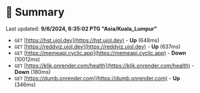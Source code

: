 # 📖 Summary
Last updated: **9/6/2024, 6:35:02 PTG "Asia/Kuala_Lumpur"**

- `GET` [https://hst.ujol.dev](https://hst.ujol.dev) - **Up** (648ms)
- `GET` [https://reddviz.ujol.dev](https://reddviz.ujol.dev) - **Up** (637ms)
- `GET` [https://memeapi.cyclic.app](https://memeapi.cyclic.app) - **Down** (10012ms)
- `GET` [https://klik.onrender.com/health](https://klik.onrender.com/health) - **Down** (180ms)
- `GET` [https://dumb.onrender.com](https://dumb.onrender.com) - **Up** (346ms)
